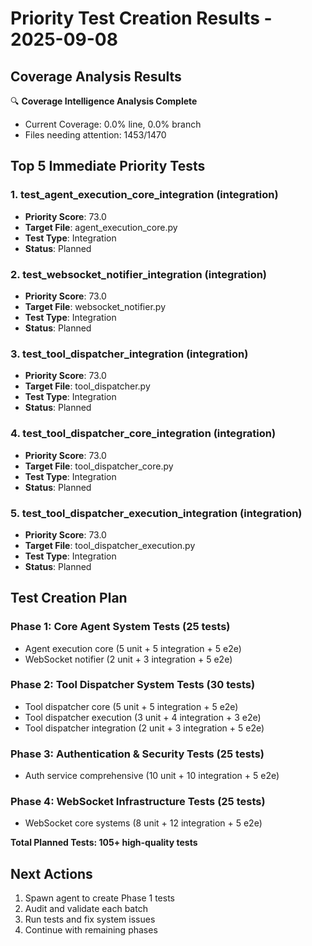 # Priority Test Creation Results - 2025-09-08

## Coverage Analysis Results

🔍 **Coverage Intelligence Analysis Complete**
- Current Coverage: 0.0% line, 0.0% branch  
- Files needing attention: 1453/1470

## Top 5 Immediate Priority Tests

### 1. test_agent_execution_core_integration (integration)
- **Priority Score**: 73.0
- **Target File**: agent_execution_core.py
- **Test Type**: Integration
- **Status**: Planned

### 2. test_websocket_notifier_integration (integration)  
- **Priority Score**: 73.0
- **Target File**: websocket_notifier.py
- **Test Type**: Integration
- **Status**: Planned

### 3. test_tool_dispatcher_integration (integration)
- **Priority Score**: 73.0  
- **Target File**: tool_dispatcher.py
- **Test Type**: Integration
- **Status**: Planned

### 4. test_tool_dispatcher_core_integration (integration)
- **Priority Score**: 73.0
- **Target File**: tool_dispatcher_core.py
- **Test Type**: Integration  
- **Status**: Planned

### 5. test_tool_dispatcher_execution_integration (integration)
- **Priority Score**: 73.0
- **Target File**: tool_dispatcher_execution.py
- **Test Type**: Integration
- **Status**: Planned

## Test Creation Plan

### Phase 1: Core Agent System Tests (25 tests)
- Agent execution core (5 unit + 5 integration + 5 e2e)
- WebSocket notifier (2 unit + 3 integration + 5 e2e) 

### Phase 2: Tool Dispatcher System Tests (30 tests)
- Tool dispatcher core (5 unit + 5 integration + 5 e2e)
- Tool dispatcher execution (3 unit + 4 integration + 3 e2e)
- Tool dispatcher integration (2 unit + 3 integration + 5 e2e)

### Phase 3: Authentication & Security Tests (25 tests)
- Auth service comprehensive (10 unit + 10 integration + 5 e2e)

### Phase 4: WebSocket Infrastructure Tests (25 tests) 
- WebSocket core systems (8 unit + 12 integration + 5 e2e)

**Total Planned Tests: 105+ high-quality tests**

## Next Actions
1. Spawn agent to create Phase 1 tests
2. Audit and validate each batch
3. Run tests and fix system issues  
4. Continue with remaining phases